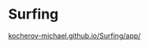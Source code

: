# Surfing
[kocherov-michael.github.io/Surfing/app/](https://kocherov-michael.github.io/Surfing/app/)
